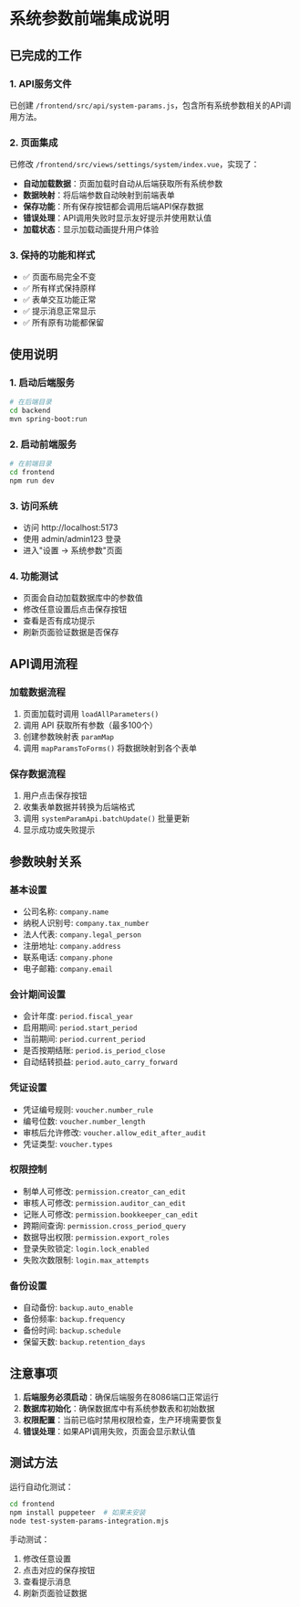 # 系统参数前端集成说明

## 已完成的工作

### 1. API服务文件
已创建 `/frontend/src/api/system-params.js`，包含所有系统参数相关的API调用方法。

### 2. 页面集成
已修改 `/frontend/src/views/settings/system/index.vue`，实现了：

- **自动加载数据**：页面加载时自动从后端获取所有系统参数
- **数据映射**：将后端参数自动映射到前端表单
- **保存功能**：所有保存按钮都会调用后端API保存数据
- **错误处理**：API调用失败时显示友好提示并使用默认值
- **加载状态**：显示加载动画提升用户体验

### 3. 保持的功能和样式
- ✅ 页面布局完全不变
- ✅ 所有样式保持原样
- ✅ 表单交互功能正常
- ✅ 提示消息正常显示
- ✅ 所有原有功能都保留

## 使用说明

### 1. 启动后端服务
```bash
# 在后端目录
cd backend
mvn spring-boot:run
```

### 2. 启动前端服务
```bash
# 在前端目录
cd frontend
npm run dev
```

### 3. 访问系统
- 访问 http://localhost:5173
- 使用 admin/admin123 登录
- 进入"设置 -> 系统参数"页面

### 4. 功能测试
- 页面会自动加载数据库中的参数值
- 修改任意设置后点击保存按钮
- 查看是否有成功提示
- 刷新页面验证数据是否保存

## API调用流程

### 加载数据流程
1. 页面加载时调用 `loadAllParameters()`
2. 调用 API 获取所有参数（最多100个）
3. 创建参数映射表 `paramMap`
4. 调用 `mapParamsToForms()` 将数据映射到各个表单

### 保存数据流程
1. 用户点击保存按钮
2. 收集表单数据并转换为后端格式
3. 调用 `systemParamApi.batchUpdate()` 批量更新
4. 显示成功或失败提示

## 参数映射关系

### 基本设置
- 公司名称: `company.name`
- 纳税人识别号: `company.tax_number`
- 法人代表: `company.legal_person`
- 注册地址: `company.address`
- 联系电话: `company.phone`
- 电子邮箱: `company.email`

### 会计期间设置
- 会计年度: `period.fiscal_year`
- 启用期间: `period.start_period`
- 当前期间: `period.current_period`
- 是否按期结账: `period.is_period_close`
- 自动结转损益: `period.auto_carry_forward`

### 凭证设置
- 凭证编号规则: `voucher.number_rule`
- 编号位数: `voucher.number_length`
- 审核后允许修改: `voucher.allow_edit_after_audit`
- 凭证类型: `voucher.types`

### 权限控制
- 制单人可修改: `permission.creator_can_edit`
- 审核人可修改: `permission.auditor_can_edit`
- 记账人可修改: `permission.bookkeeper_can_edit`
- 跨期间查询: `permission.cross_period_query`
- 数据导出权限: `permission.export_roles`
- 登录失败锁定: `login.lock_enabled`
- 失败次数限制: `login.max_attempts`

### 备份设置
- 自动备份: `backup.auto_enable`
- 备份频率: `backup.frequency`
- 备份时间: `backup.schedule`
- 保留天数: `backup.retention_days`

## 注意事项

1. **后端服务必须启动**：确保后端服务在8086端口正常运行
2. **数据库初始化**：确保数据库中有系统参数表和初始数据
3. **权限配置**：当前已临时禁用权限检查，生产环境需要恢复
4. **错误处理**：如果API调用失败，页面会显示默认值

## 测试方法

运行自动化测试：
```bash
cd frontend
npm install puppeteer  # 如果未安装
node test-system-params-integration.mjs
```

手动测试：
1. 修改任意设置
2. 点击对应的保存按钮
3. 查看提示消息
4. 刷新页面验证数据